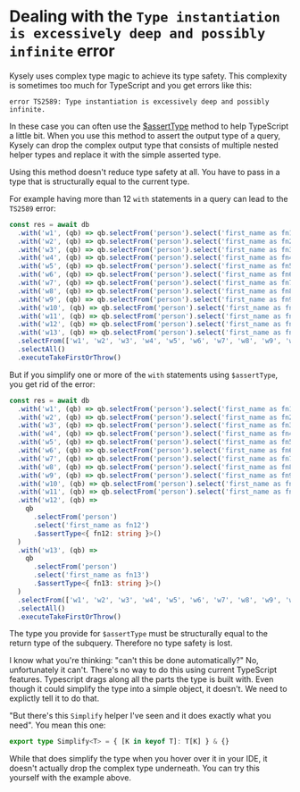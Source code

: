 # Dealing with the `Type instantiation is excessively deep and possibly infinite` error

Kysely uses complex type magic to achieve its type safety. This complexity is sometimes
too much for TypeScript and you get errors like this:

```
error TS2589: Type instantiation is excessively deep and possibly infinite.
```

In these case you can often use the [$assertType](https://kysely-org.github.io/kysely-apidoc/interfaces/SelectQueryBuilder.html#_assertType)
method to help TypeScript a little bit. When you use this method to assert the output type of a query, Kysely can drop the
complex output type that consists of multiple nested helper types and replace it with the simple asserted type.

Using this method doesn't reduce type safety at all. You have to pass in a type that is structurally equal to the current type.

For example having more than 12 `with` statements in a query can lead to the `TS2589` error:

```ts
const res = await db
  .with('w1', (qb) => qb.selectFrom('person').select('first_name as fn1'))
  .with('w2', (qb) => qb.selectFrom('person').select('first_name as fn2'))
  .with('w3', (qb) => qb.selectFrom('person').select('first_name as fn3'))
  .with('w4', (qb) => qb.selectFrom('person').select('first_name as fn4'))
  .with('w5', (qb) => qb.selectFrom('person').select('first_name as fn5'))
  .with('w6', (qb) => qb.selectFrom('person').select('first_name as fn6'))
  .with('w7', (qb) => qb.selectFrom('person').select('first_name as fn7'))
  .with('w8', (qb) => qb.selectFrom('person').select('first_name as fn8'))
  .with('w9', (qb) => qb.selectFrom('person').select('first_name as fn9'))
  .with('w10', (qb) => qb.selectFrom('person').select('first_name as fn10'))
  .with('w11', (qb) => qb.selectFrom('person').select('first_name as fn11'))
  .with('w12', (qb) => qb.selectFrom('person').select('first_name as fn12'))
  .with('w13', (qb) => qb.selectFrom('person').select('first_name as fn13'))
  .selectFrom(['w1', 'w2', 'w3', 'w4', 'w5', 'w6', 'w7', 'w8', 'w9', 'w10', 'w11', 'w12', 'w13'])
  .selectAll()
  .executeTakeFirstOrThrow()
```

But if you simplify one or more of the `with` statements using `$assertType`, you get rid of the error:

```ts
const res = await db
  .with('w1', (qb) => qb.selectFrom('person').select('first_name as fn1'))
  .with('w2', (qb) => qb.selectFrom('person').select('first_name as fn2'))
  .with('w3', (qb) => qb.selectFrom('person').select('first_name as fn3'))
  .with('w4', (qb) => qb.selectFrom('person').select('first_name as fn4'))
  .with('w5', (qb) => qb.selectFrom('person').select('first_name as fn5'))
  .with('w6', (qb) => qb.selectFrom('person').select('first_name as fn6'))
  .with('w7', (qb) => qb.selectFrom('person').select('first_name as fn7'))
  .with('w8', (qb) => qb.selectFrom('person').select('first_name as fn8'))
  .with('w9', (qb) => qb.selectFrom('person').select('first_name as fn9'))
  .with('w10', (qb) => qb.selectFrom('person').select('first_name as fn10'))
  .with('w11', (qb) => qb.selectFrom('person').select('first_name as fn11'))
  .with('w12', (qb) =>
    qb
      .selectFrom('person')
      .select('first_name as fn12')
      .$assertType<{ fn12: string }>()
  )
  .with('w13', (qb) =>
    qb
      .selectFrom('person')
      .select('first_name as fn13')
      .$assertType<{ fn13: string }>()
  )
  .selectFrom(['w1', 'w2', 'w3', 'w4', 'w5', 'w6', 'w7', 'w8', 'w9', 'w10', 'w11', 'w12', 'w13'])
  .selectAll()
  .executeTakeFirstOrThrow()
```

The type you provide for `$assertType` must be structurally equal to the return type of the subquery. Therefore no type safety is lost.

I know what you're thinking: "can't this be done automatically?" No, unfortunately it can't. There's no way to do this using current TypeScript features. Typescript drags along all the parts the type is built with. Even though it could simplify the type into a simple object, it doesn't. We need to explictly tell it to do that.

"But there's this `Simplify` helper I've seen and it does exactly what you need". You mean this one:

```ts
export type Simplify<T> = { [K in keyof T]: T[K] } & {}
```

While that does simplify the type when you hover over it in your IDE, it doesn't actually drop the complex type underneath. You can try this yourself with the example above.
